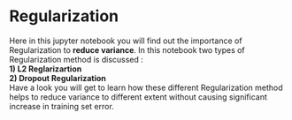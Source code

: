# Regularization
Here in this jupyter notebook you will find out the importance of Regularization to **reduce variance**. In this notebook two types of Regularization method is discussed :\
**1) L2 Reglarizartion**\
**2) Dropout Regularization**\
Have a look you will get to learn how these different Regularization method helps to reduce variance to different extent without causing significant increase in training set error.
